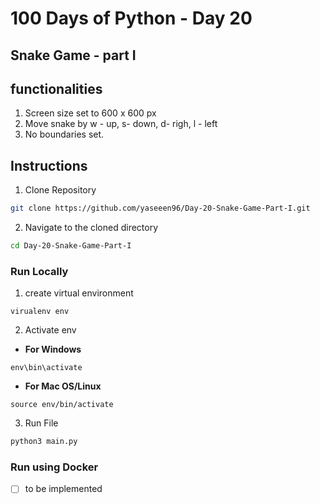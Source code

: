 # 100 Days of Python - Day 20

## Snake Game - part I

## functionalities

1. Screen size set to 600 x 600 px
2. Move snake by w - up, s- down, d- righ, l - left
3. No boundaries set.

## Instructions
1. Clone Repository
``` bash
git clone https://github.com/yaseeen96/Day-20-Snake-Game-Part-I.git
```
2. Navigate to the cloned directory
``` bash
cd Day-20-Snake-Game-Part-I
```
### Run Locally
1. create virtual environment
```
virualenv env
```
2. Activate env
- **For Windows**
``` 
env\bin\activate
```
- **For Mac OS/Linux**
```
source env/bin/activate
```
3. Run File
``` bash
python3 main.py
```

### Run using Docker

- [ ] to be implemented